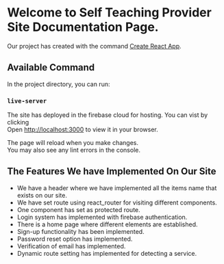 # Welcome to Self Teaching Provider Site Documentation Page.

Our project has created with the command [Create React App](create-react-app).

## Available Command

In the project directory, you can run:

### `live-server`

The site has deployed in the firebase cloud for hosting. You can vist by clicking\
Open [http://localhost:3000](http://localhost:3000) to view it in your browser.

The page will reload when you make changes.\
You may also see any lint errors in the console.

## The Features We have Implemented On Our Site

* We have a header where we have implemented all the items name that exists on our site.
* We have set route using react_router for visiting different components.
* One component has set as protected route.
* Login system has implemented with firebase authentication.
* There is a home page where different elements are established.
* Sign-up functionality has been implemented.
* Password reset option has implemented.
* Verification of email has implemented.
* Dynamic route setting has implemented for detecting a service.
